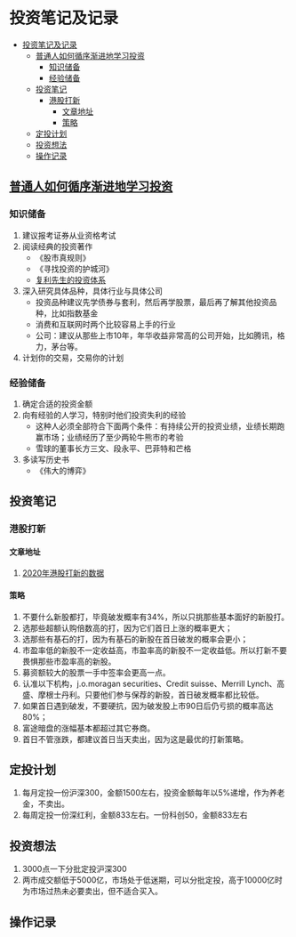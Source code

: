 # 投资笔记及记录

- [投资笔记及记录](#投资笔记及记录)
  - [普通人如何循序渐进地学习投资](#普通人如何循序渐进地学习投资)
    - [知识储备](#知识储备)
    - [经验储备](#经验储备)
  - [投资笔记](#投资笔记)
    - [港股打新](#港股打新)
      - [文章地址](#文章地址)
      - [策略](#策略)
  - [定投计划](#定投计划)
  - [投资想法](#投资想法)
  - [操作记录](#操作记录)

## [普通人如何循序渐进地学习投资](https://mp.weixin.qq.com/s/A-mOKAaivr1D4bYCRl1I5w)

### 知识储备

1. 建议报考证券从业资格考试
2. 阅读经典的投资著作
   - 《股市真规则》
   - 《寻找投资的护城河》
   - [复利先生的投资体系](https://mp.weixin.qq.com/s?__biz=MzIwNzM0NTgzMw==&mid=2247485739&idx=2&sn=4a1dd630af8a222b62a94d520c2b3fd1&scene=21#wechat_redirect)
3. 深入研究具体品种，具体行业与具体公司
   - 投资品种建议先学债券与套利，然后再学股票，最后再了解其他投资品种，比如指数基金
   - 消费和互联网时两个比较容易上手的行业
   - 公司：建议从那些上市10年，年华收益非常高的公司开始，比如腾讯，格力，茅台等。
4. 计划你的交易，交易你的计划

### 经验储备

1. 确定合适的投资金额
2. 向有经验的人学习，特别时他们投资失利的经验
   - 这种人必须全部符合下面两个条件：有持续公开的投资业绩，业绩长期跑赢市场；业绩经历了至少两轮牛熊市的考验
   - 雪球的董事长方三文、段永平、巴菲特和芒格
3. 多读写历史书
   - 《伟大的博弈》

## 投资笔记

### 港股打新

#### 文章地址

1. [2020年港股打新的数据](https://mp.weixin.qq.com/s/PsMKM6P-1I4xBAQFSmB11w)

#### 策略

1. 不要什么新股都打，毕竟破发概率有34%，所以只挑那些基本面好的新股打。
2. 选那些超额认购倍数高的打，因为它们首日上涨的概率更大；
3. 选那些有基石的打，因为有基石的新股在首日破发的概率会更小；
4. 市盈率低的新股不一定收益高，市盈率高的新股不一定收益低。所以打新不要畏惧那些市盈率高的新股。
5. 募资额较大的股票一手中签率会更高一点。
6. 认准以下机构，j.o.moragan securities、Credit suisse、Merrill Lynch、高盛、摩根士丹利。只要他们参与保荐的新股，首日破发概率都比较低。
7. 如果首日遇到破发，不要硬抗，因为破发股上市90日后仍亏损的概率高达80%；
8. 富途暗盘的涨幅基本都超过其它券商。
9. 首日不管涨跌，都建议首日当天卖出，因为这是最优的打新策略。

## 定投计划

1. 每月定投一份沪深300，金额1500左右，投资金额每年以5%递增，作为养老金，不卖出。
2. 每周定投一份深红利，金额833左右。一份科创50，金额833左右

## 投资想法

1. 3000点一下分批定投沪深300
2. 两市成交额低于5000亿，市场处于低迷期，可以分批定投，高于10000亿时为市场过热未必要卖出，但不适合买入。

## 操作记录
